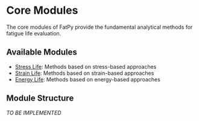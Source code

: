 # Core Modules

The core modules of FatPy provide the fundamental analytical methods for fatigue life evaluation.

## Available Modules

- [Stress Life](stress_life.md): Methods based on stress-based approaches
- [Strain Life](strain_life.md): Methods based on strain-based approaches
- [Energy Life](energy_life.md): Methods based on energy-based approaches

## Module Structure

*TO BE IMPLEMENTED*
